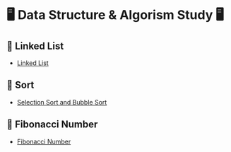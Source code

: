 # 🖥 Data Structure & Algorism Study 🖥

## 🌼 Linked List
 - [Linked List](https://github.com/baecheese/Algorism/tree/master/LinkedListTest)

## 🌼 Sort
 - [Selection Sort and Bubble Sort](https://github.com/baecheese/Algorism/tree/master/Sort)

 ## 🌼 Fibonacci Number 
 - [Fibonacci Number](https://github.com/baecheese/Algorism/tree/master/FibonacciNumbers) 